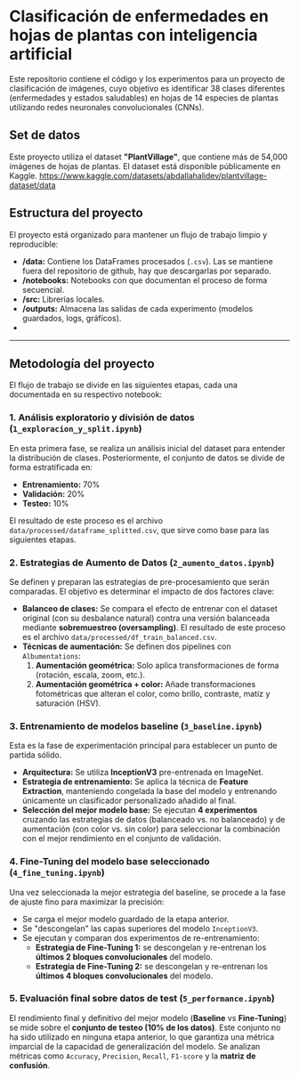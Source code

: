 # Clasificación de enfermedades en hojas de plantas con inteligencia artificial

Este repositorio contiene el código y los experimentos para un proyecto de clasificación de imágenes, cuyo objetivo es identificar 38 clases diferentes (enfermedades y estados saludables) en hojas de 14 especies de plantas utilizando redes neuronales convolucionales (CNNs).

## Set de datos

Este proyecto utiliza el dataset **"PlantVillage"**, que contiene más de 54,000 imágenes de hojas de plantas. El dataset está disponible públicamente en Kaggle.
https://www.kaggle.com/datasets/abdallahalidev/plantvillage-dataset/data

## Estructura del proyecto
El proyecto está organizado para mantener un flujo de trabajo limpio y reproducible:
* **/data:** Contiene los DataFrames procesados (`.csv`). Las se mantiene fuera del repositorio de github, hay que descargarlas por separado.
* **/notebooks:** Notebooks con  que documentan el proceso de forma secuencial.
* **/src:** Librerías locales.
* **/outputs:** Almacena las salidas de cada experimento (modelos guardados, logs, gráficos).
* 
---

## Metodología del proyecto
El flujo de trabajo se divide en las siguientes etapas, cada una documentada en su respectivo notebook:

### 1. Análisis exploratorio y división de datos (`1_exploracion_y_split.ipynb`)
En esta primera fase, se realiza un análisis inicial del dataset para entender la distribución de clases. Posteriormente, el conjunto de datos se divide de forma estratificada en:
* **Entrenamiento:** 70%
* **Validación:** 20%
* **Testeo:** 10%

El resultado de este proceso es el archivo `data/processed/dataframe_splitted.csv`, que sirve como base para las siguientes etapas.

### 2. Estrategias de Aumento de Datos (`2_aumento_datos.ipynb`)
Se definen y preparan las estrategias de pre-procesamiento que serán comparadas. El objetivo es determinar el impacto de dos factores clave:

* **Balanceo de clases:** Se compara el efecto de entrenar con el dataset original (con su desbalance natural) contra una versión balanceada mediante **sobremuestreo (oversampling)**. El resultado de este proceso es el archivo `data/processed/df_train_balanced.csv`.
* **Técnicas de aumentación:** Se definen dos pipelines con `Albumentations`:
    1.  **Aumentación geométrica:** Solo aplica transformaciones de forma (rotación, escala, zoom, etc.).
    2.  **Aumentación geométrica + color:** Añade transformaciones fotométricas que alteran el color, como brillo, contraste, matiz y saturación (HSV).

### 3. Entrenamiento de modelos baseline (`3_baseline.ipynb`)
Esta es la fase de experimentación principal para establecer un punto de partida sólido.
* **Arquitectura:** Se utiliza **InceptionV3** pre-entrenada en ImageNet.
* **Estrategia de entrenamiento:** Se aplica la técnica de **Feature Extraction**, manteniendo congelada la base del modelo y entrenando únicamente un clasificador personalizado añadido al final.
* **Selección del mejor modelo base:** Se ejecutan **4 experimentos** cruzando las estrategias de datos (balanceado vs. no balanceado) y de aumentación (con color vs. sin color) para seleccionar la combinación con el mejor rendimiento en el conjunto de validación.

### 4. Fine-Tuning del modelo base seleccionado (`4_fine_tuning.ipynb`)
Una vez seleccionada la mejor estrategia del baseline, se procede a la fase de ajuste fino para maximizar la precisión:
* Se carga el mejor modelo guardado de la etapa anterior.
* Se "descongelan" las capas superiores del modelo `InceptionV3`.
* Se ejecutan y comparan dos experimentos de re-entrenamiento:
    * **Estrategia de Fine-Tuning 1:** se descongelan y re-entrenan los **últimos 2 bloques convolucionales** del modelo.
    * **Estrategia de Fine-Tuning 2:** se descongelan y re-entrenan los **últimos 4 bloques convolucionales** del modelo.


### 5. Evaluación final sobre datos de test (`5_performance.ipynb`)
El rendimiento final y definitivo del mejor modelo (**Baseline** vs **Fine-Tuning**) se mide sobre el **conjunto de testeo (10% de los datos)**. Este conjunto no ha sido utilizado en ninguna etapa anterior, lo que garantiza una métrica imparcial de la capacidad de generalización del modelo. Se analizan métricas como `Accuracy`, `Precision`, `Recall`, `F1-score` y la **matriz de confusión**.
